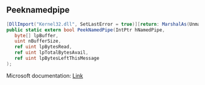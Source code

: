 ## Peeknamedpipe

```csharp
[DllImport("Kernel32.dll", SetLastError = true)][return: MarshalAs(UnmanagedType.Bool)]
public static extern bool PeekNamedPipe(IntPtr hNamedPipe,
   byte[] lpBuffer,
   uint nBufferSize,
   ref uint lpBytesRead,
   ref uint lpTotalBytesAvail,
   ref uint lpBytesLeftThisMessage
);
```

Microsoft documentation: [Link](https://docs.microsoft.com/en-us/windows/win32/api/namedpipeapi/nf-namedpipeapi-peeknamedpipe)
